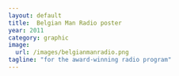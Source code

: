 ```yaml
---
layout: default
title:  Belgian Man Radio poster
year: 2011
category: graphic
image:
  url: /images/belgianmanradio.png
tagline: "for the award-winning radio program"
---
```

